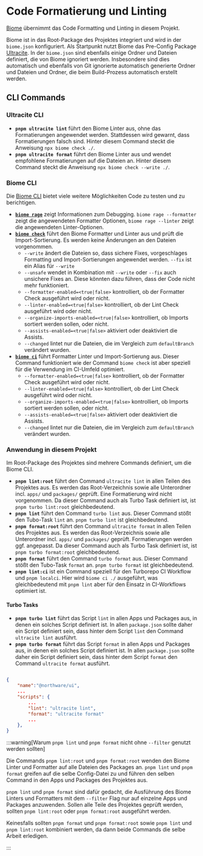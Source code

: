 # Code Formatierung und Linting

[Biome](https://biomejs.dev/) übernimmt das Code Formatting und Linting in diesem Projekt.

Biome ist in das Root-Package des Projektes integriert und wird in der `biome.json` konfiguriert. Als Startpunkt nutzt Biome das Pre-Config Package [Ultracite](https://www.ultracite.dev/). In der `biome.json` sind ebenfalls einige Ordner und Dateien definiert, die von Biome ignoriert werden. Insbesondere sind dies automatisch und ebenfalls von Git ignorierte automatisch generierte Ordner und Dateien und Ordner, die beim Build-Prozess automatisch erstellt werden.

## CLI Commands

### Ultracite CLI

- **`pnpm ultracite lint`** führt den Biome Linter aus, ohne das Formatierungen angewendet werden. Stattdessen wird gewarnt, dass Formatierungen falsch sind. Hinter diesem Command steckt die Anweisung `npx biome check ./`.
- **`pnpm ultracite format`** führt den Biome Linter aus und wendet empfohlene Formatierungen auf die Dateien an. Hinter diesem Command steckt die Anweisung `npx biome check --write ./`.

### Biome CLI

Die [Biome CLI](https://biomejs.dev/reference/cli/) bietet viele weitere Möglichkeiten Code zu testen und zu berichtigen.

- [**`biome rage`**](https://biomejs.dev/reference/cli/#biome-rage) zeigt Informationen zum Debugging. `biome rage --formatter` zeigt die angewendeten Formatter Optionen, `biome rage --linter` zeigt die angewendeten Linter-Optionen.
- [**`biome check`**](https://biomejs.dev/reference/cli/#biome-check) führt den Biome Formatter und Linter aus und prüft die Import-Sortierung. Es werden keine Änderungen an den Dateien vorgenommen.
  - `--write` ändert die Dateien so, dass sichere Fixes, vorgeschlages Formatting und Import-Sortierungen angewendet werden. `--fix` ist ein Alias für `--write`
  - `--unsafe` wendet in Kombination mit `--write` oder `--fix` auch unsichere Fixes an. Diese könnten dazu führen, dass der Code nicht mehr funktioniert.
  - `--formatter-enabled=<true|false>` kontrolliert, ob der Formatter Check ausgeführt wird oder nicht.
  - `--linter-enabled=<true|false>` kontrolliert, ob der Lint Check ausgeführt wird oder nicht.
  - `--organize-imports-enabled=<true|false>` kontrolliert, ob Imports sortiert werden sollen, oder nicht.
  - `--assists-enabled=<true|false>` aktiviert oder deaktiviert die Assists.
  - `--changed` lintet nur die Dateien, die im Vergleich zum `defaultBranch` verändert wurden.
- [**`biome ci`**](https://biomejs.dev/reference/cli/#biome-ci) führt Formatter Linter und Import-Sortierung aus. Dieser Command funktioniert wie der Command `biome check` ist aber speziell für die Verwendung im CI-Umfeld optimiert.
  - `--formatter-enabled=<true|false>` kontrolliert, ob der Formatter Check ausgeführt wird oder nicht.
  - `--linter-enabled=<true|false>` kontrolliert, ob der Lint Check ausgeführt wird oder nicht.
  - `--organize-imports-enabled=<true|false>` kontrolliert, ob Imports sortiert werden sollen, oder nicht.
  - `--assists-enabled=<true|false>` aktiviert oder deaktiviert die Assists.
  - `--changed` lintet nur die Dateien, die im Vergleich zum `defaultBranch` verändert wurden.

### Anwendung in diesem Projekt

Im Root-Package des Projektes sind mehrere Commands definiert, um die Biome CLI.

- **`pnpm lint:root`** führt den Command `ultracite lint` in allen Teilen des Projektes aus. Es werden das Root-Verzeichnis sowie alle Unterordner incl. `apps/` und `packages/` geprüft. Eine Formatierung wird nicht vorgenommen. Da dieser Command auch als Turbo Task definiert ist, ist `pnpm turbo lint:root` gleichbedeutend.
- **`pnpm lint`** führt den Command `turbo lint` aus. Dieser Command stößt den Tubo-Task `lint` an. `pnpm turbo lint` ist gleichbedeutend.
- **`pnpm format:root`** führt den Command `ultracite format` in allen Teilen des Projektes aus. Es werden das Root-Verzeichnis sowie alle Unterordner incl. `apps/` und `packages/` geprüft. Formatierungen werden ggf. angepasst. Da dieser Command auch als Turbo Task definiert ist, ist `pnpm turbo format:root` gleichbedeutend.
- **`pnpm format`** führt den Command `turbo format` aus. Dieser Command stößt den Tubo-Task `format` an. `pnpm turbo format` ist gleichbedeutend.
- **`pnpm lint:ci`** ist ein Command speziell für den Turborepo CI Workflow und `pnpm localci`. Hier wird `biome ci ./` ausgeführt, was gleichbedeutend mit `pnpm lint` aber für den Einsatz in CI-Workflows optimiert ist.

#### Turbo Tasks

- **`pnpm turbo lint`** führt das Script `lint` in allen Apps und Packages aus, in denen ein solches Script definiert ist. In allen `package.json` sollte daher ein Script definiert sein, dass hinter dem Script `lint` den Command `ultracite lint` ausführt.
- **`pnpm turbo format`** führt das Script `format` in allen Apps und Packages aus, in denen ein solches Script definiert ist. In allen `package.json` sollte daher ein Script definiert sein, dass hinter dem Script `format` den Command `ultracite format` ausführt.

```json title="package.json"

{
    "name":"@northware/ui",
    ...
    "scripts": {
        ...
        "lint": "ultracite lint",
        "format": "ultracite format"
        ...
    },
}

```

:::warning[Warum `pnpm lint` und `pnpm format` nicht ohne `--filter` genutzt werden sollten]

Die Commands `pnpm lint:root` und `pnpm format:root` wenden den Biome Linter und Formatter auf alle Dateien des Packages an. `pnpm lint` und `pnpm format` greifen auf die selbe Config-Datei zu und führen den selben Command in den Apps und Packages des Projektes aus.

`pnpm lint` und `pnpm format` sind dafür gedacht, die Ausführung des Biome Linters und Formatters mit dem `--filter` Flag nur auf einzelne Apps und Packages anzuwenden. Sollen alle Teile des Projektes geprüft werden, sollten `pnpm lint:root` oder `pnpm format:root` ausgeführt werden.

Keinesfalls sollten `pnpm format` und `pnpm format:root` sowie `pnpm lint` und `pnpm lint:root` kombiniert werden, da dann beide Commands die selbe Arbeit erledigen.

:::
